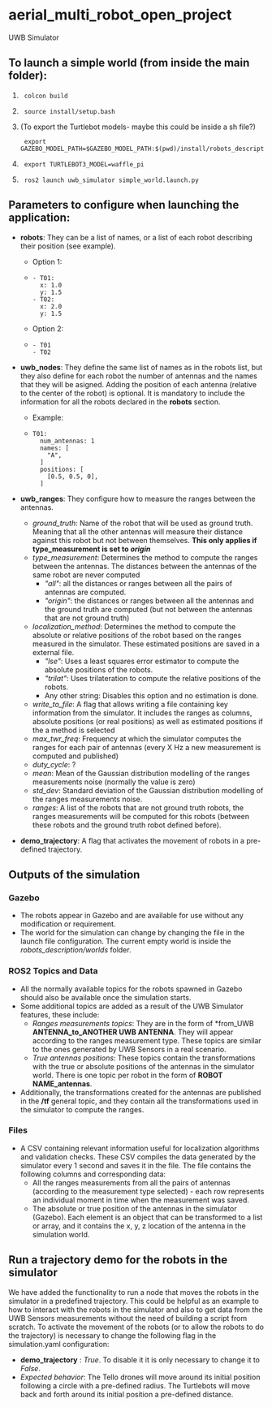 # aerial_multi_robot_open_project
UWB Simulator

## To launch a simple world (from inside the main folder):

1.      colcon build
2.      source install/setup.bash
3. (To export the Turtlebot models- maybe this could be inside a sh file?) 
        
        export GAZEBO_MODEL_PATH=$GAZEBO_MODEL_PATH:$(pwd)/install/robots_description/share/robots_description/models
4.      export TURTLEBOT3_MODEL=waffle_pi
5.      ros2 launch uwb_simulator simple_world.launch.py


## Parameters to configure when launching the application:

- **robots**: They can be a list of names, or a list of each robot describing their position (see example).
  - Option 1:
  -     - T01:
          x: 1.0
          y: 1.5
        - T02:
          x: 2.0
          y: 1.5
  - Option 2:
  -     - T01
        - T02
- **uwb_nodes**: They define the same list of names as in the robots list, but they also define for each robot the number of antennas and the names that they will be asigned. Adding the position of each antenna (relative to the center of the robot) is optional. It is mandatory to include the information for all the robots declared in the **robots** section.
  - Example:   
  -     T01:
          num_antennas: 1
          names: [
            "A",
          ]
          positions: [
            [0.5, 0.5, 0],
          ]
- **uwb_ranges**: They configure how to measure the ranges between the antennas.

  - *ground_truth*: Name of the robot that will be used as ground truth. Meaning that all the other antennas will measure their distance against this robot but not between themselves. **This only applies if type_measurement is set to _origin_**
  - *type_measurement*: Determines the method to compute the ranges between the antennas. The distances between the antennas of the same robot are never computed
    - *"all"*: all the distances or ranges between all the pairs of antennas are computed.
    - *"origin"*: the distances or ranges between all the antennas and the ground truth are computed (but not between the antennas that are not ground truth)
  - *localization_method*: Determines the method to compute the absolute or relative positions of the robot based on the ranges measured in the simulator. These estimated positions are saved in a external file.
    - *"lse"*: Uses a least squares error estimator to compute the absolute positions of the robots.
    - *"trilat"*: Uses trilateration to compute the relative positions of the robots.
    - Any other string: Disables this option and no estimation is done.
  - *write_to_file*: A flag that allows writing a file containing key information from the simulator. It includes the ranges as columns, absolute positions (or real positions) as well as estimated positions if the a method is selected
  - *max_twr_freq*: Frequency at which the simulator computes the ranges for each pair of antennas (every X Hz a new measurement is computed and published)
  - *duty_cycle*: ?
  - *mean*: Mean of the Gaussian distribution modelling of the ranges measurements noise (normally the value is zero)
  - *std_dev*: Standard deviation of the Gaussian distribution modelling of the ranges measurements noise.
  - *ranges*: A list of the robots that are not ground truth robots, the ranges measurements will be computed for this robots (between these robots and the ground truth robot defined before).

- **demo_trajectory**: A flag that activates the movement of robots in a pre-defined trajectory.

## Outputs of the simulation

### Gazebo
- The robots appear in Gazebo and are available for use without any modification or requirement.
- The world for the simulation can change by changing the file in the launch file configuration. The current empty world is inside the *robots_description/worlds* folder.

### ROS2 Topics and Data
- All the normally available topics for the robots spawned in Gazebo should also be available once the simulation starts.
- Some additional topics are added as a result of the UWB Simulator features, these include:
  - *Ranges measurements topics*: They are in the form of *from_UWB **ANTENNA_to_ANOTHER UWB ANTENNA**. They will appear according to the ranges measurement type. These topics are similar to the ones generated by UWB Sensors in a real scenario.
  - *True antennas positions*: These topics contain the transformations with the true or absolute positions of the antennas in the simulator world. There is one topic per robot in the form of **ROBOT NAME_antennas**.
- Additionally, the transformations created for the antennas are published in the **/tf** general topic, and they contain all the transformations used in the simulator to compute the ranges.

### Files
- A CSV containing relevant information useful for localization algorithms and validation checks. These CSV compiles the data generated by the simulator every 1 second and saves it in the file. The file contains the following columns and corresponding data:
  - All the ranges measurements from all the pairs of antennas (according to the measurement type selected) - each row represents an individual moment in time when the measurement was saved.
  - The absolute or true position of the antennas in the simulator (Gazebo). Each element is an object that can be transformed to a list or array, and it contains the x, y, z location of the antenna in the simulation world.

## Run a trajectory demo for the robots in the simulator

We have added the functionality to run a node that moves the robots in the simulator in a predefined trajectory. This could be helpful as an example to how to interact with the robots in the simulator and also to get data from the UWB Sensors measurements without the need of building a script from scratch. To activate the movement of the robots (or to allow the robots to do the trajectory) is necessary to change the following flag in the simulation.yaml configuration:
  - **demo_trajectory** : *True*. To disable it it is only necessary to change it to *False*.
  - *Expected behavior*: The Tello drones will move around its initial position following a circle with a pre-defined radius. The Turtlebots will move back and forth around its initial position a pre-defined distance.
